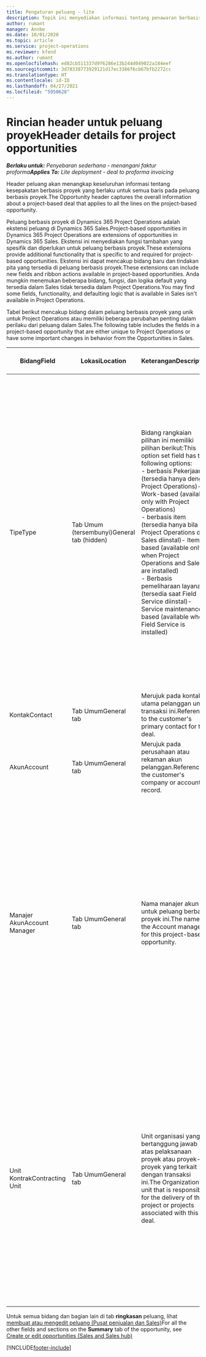 ```yaml
---
title: Pengaturan peluang - lite
description: Topik ini menyediakan informasi tentang penawaran berbasis proyek dan baris peluang berbasis proyek.
author: rumant
manager: Annbe
ms.date: 10/01/2020
ms.topic: article
ms.service: project-operations
ms.reviewer: kfend
ms.author: rumant
ms.openlocfilehash: ed82cb511337d9f6286e13b244d049022a184eef
ms.sourcegitcommit: 3d78338773929121d17ec3386f6cb67bfb2272cc
ms.translationtype: HT
ms.contentlocale: id-ID
ms.lasthandoff: 04/27/2021
ms.locfileid: "5950628"
---
```

# <a name="header-details-for-project-opportunities"></a><span data-ttu-id="1f51e-103">Rincian header untuk peluang proyek</span><span class="sxs-lookup"><span data-stu-id="1f51e-103">Header details for project opportunities</span></span>

<span data-ttu-id="1f51e-104">_**Berlaku untuk:** Penyebaran sederhana - menangani faktur proforma_</span><span class="sxs-lookup"><span data-stu-id="1f51e-104">_**Applies To:** Lite deployment - deal to proforma invoicing_</span></span>

<span data-ttu-id="1f51e-105">Header peluang akan menangkap keseluruhan informasi tentang kesepakatan berbasis proyek yang berlaku untuk semua baris pada peluang berbasis proyek.</span><span class="sxs-lookup"><span data-stu-id="1f51e-105">The Opportunity header captures the overall information about a project-based deal that applies to all the lines on the project-based opportunity.</span></span>

<span data-ttu-id="1f51e-106">Peluang berbasis proyek di Dynamics 365 Project Operations adalah ekstensi peluang di Dynamics 365 Sales.</span><span class="sxs-lookup"><span data-stu-id="1f51e-106">Project-based opportunities in Dynamics 365 Project Operations are extensions of opportunities in Dynamics 365 Sales.</span></span> <span data-ttu-id="1f51e-107">Ekstensi ini menyediakan fungsi tambahan yang spesifik dan diperlukan untuk peluang berbasis proyek.</span><span class="sxs-lookup"><span data-stu-id="1f51e-107">These extensions provide additional functionality that is specific to and required for project-based opportunities.</span></span> <span data-ttu-id="1f51e-108">Ekstensi ini dapat mencakup bidang baru dan tindakan pita yang tersedia di peluang berbasis proyek.</span><span class="sxs-lookup"><span data-stu-id="1f51e-108">These extensions can include new fields and ribbon actions available in project-based opportunities.</span></span> <span data-ttu-id="1f51e-109">Anda mungkin menemukan beberapa bidang, fungsi, dan logika default yang tersedia dalam Sales tidak tersedia dalam Project Operations.</span><span class="sxs-lookup"><span data-stu-id="1f51e-109">You may find some fields, functionality, and defaulting logic that is available in Sales isn't available in Project Operations.</span></span>

<span data-ttu-id="1f51e-110">Tabel berikut mencakup bidang dalam peluang berbasis proyek yang unik untuk Project Operations atau memiliki beberapa perubahan penting dalam perilaku dari peluang dalam Sales.</span><span class="sxs-lookup"><span data-stu-id="1f51e-110">The following table includes the fields in a project-based opportunity that are either unique to Project Operations or have some important changes in behavior from the Opportunities in Sales.</span></span>

| <span data-ttu-id="1f51e-111">**Bidang**</span><span class="sxs-lookup"><span data-stu-id="1f51e-111">**Field**</span></span> | <span data-ttu-id="1f51e-112">**Lokasi**</span><span class="sxs-lookup"><span data-stu-id="1f51e-112">**Location**</span></span> | <span data-ttu-id="1f51e-113">**Keterangan**</span><span class="sxs-lookup"><span data-stu-id="1f51e-113">**Description**</span></span> | <span data-ttu-id="1f51e-114">**Dampak hilir**</span><span class="sxs-lookup"><span data-stu-id="1f51e-114">**Downstream impact**</span></span> |
| --- | --- | --- | --- |
| <span data-ttu-id="1f51e-115">Tipe</span><span class="sxs-lookup"><span data-stu-id="1f51e-115">Type</span></span> | <span data-ttu-id="1f51e-116">Tab Umum (tersembunyi)</span><span class="sxs-lookup"><span data-stu-id="1f51e-116">General tab (hidden)</span></span> | <span data-ttu-id="1f51e-117">Bidang rangkaian pilihan ini memiliki pilihan berikut:</span><span class="sxs-lookup"><span data-stu-id="1f51e-117">This option set field has the following options:</span></span></br><span data-ttu-id="1f51e-118">- berbasis Pekerjaan (tersedia hanya dengan Project Operations)</span><span class="sxs-lookup"><span data-stu-id="1f51e-118">- Work-based (available only with Project Operations)</span></span></br><span data-ttu-id="1f51e-119">- berbasis item (tersedia hanya bila Project Operations dan Sales diinstal)</span><span class="sxs-lookup"><span data-stu-id="1f51e-119">- Item-based (available only when Project Operations and Sales are installed)</span></span></br><span data-ttu-id="1f51e-120">- Berbasis pemeliharaan layanan (tersedia saat Field Service diinstal)</span><span class="sxs-lookup"><span data-stu-id="1f51e-120">- Service maintenance-based (available when Field Service is installed)</span></span> | <span data-ttu-id="1f51e-121">Bila Anda menggunakan Project Operations, nilai bidang ini secara otomatis diatur ke **berbasis pekerjaan** yang mengelompokkan peluang sebagai berbasis proyek.</span><span class="sxs-lookup"><span data-stu-id="1f51e-121">When you use Project Operations, this field value is automatically set to **Work-based** which classifies the Opportunity as project-based.</span></span> <span data-ttu-id="1f51e-122">Sebuah Peluang harus berbasis proyek untuk mengaktifkan semua ekstensi dan fungsi khusus proyek di proses penjualan hilir untuk transaksi ini.</span><span class="sxs-lookup"><span data-stu-id="1f51e-122">An Opportunity should be project-based to enable all project-specific extensions and functionality in the downstream sales process for this deal.</span></span> |
| <span data-ttu-id="1f51e-123">Kontak</span><span class="sxs-lookup"><span data-stu-id="1f51e-123">Contact</span></span> | <span data-ttu-id="1f51e-124">Tab Umum</span><span class="sxs-lookup"><span data-stu-id="1f51e-124">General tab</span></span> | <span data-ttu-id="1f51e-125">Merujuk pada kontak utama pelanggan untuk transaksi ini.</span><span class="sxs-lookup"><span data-stu-id="1f51e-125">Reference to the customer's primary contact for this deal.</span></span> | |
| <span data-ttu-id="1f51e-126">Akun</span><span class="sxs-lookup"><span data-stu-id="1f51e-126">Account</span></span> | <span data-ttu-id="1f51e-127">Tab Umum</span><span class="sxs-lookup"><span data-stu-id="1f51e-127">General tab</span></span> | <span data-ttu-id="1f51e-128">Merujuk pada perusahaan atau rekaman akun pelanggan.</span><span class="sxs-lookup"><span data-stu-id="1f51e-128">Reference to the customer's company or account record.</span></span> | |
| <span data-ttu-id="1f51e-129">Manajer Akun</span><span class="sxs-lookup"><span data-stu-id="1f51e-129">Account Manager</span></span> | <span data-ttu-id="1f51e-130">Tab Umum</span><span class="sxs-lookup"><span data-stu-id="1f51e-130">General tab</span></span> | <span data-ttu-id="1f51e-131">Nama manajer akun untuk peluang berbasis proyek ini.</span><span class="sxs-lookup"><span data-stu-id="1f51e-131">The name of the Account manager for this project-based opportunity.</span></span> | <span data-ttu-id="1f51e-132">Manajer akun bertanggung jawab untuk mengelola hubungan dengan pelanggan melalui penyelesaian proyek ini.</span><span class="sxs-lookup"><span data-stu-id="1f51e-132">The Account manager is responsible for managing the relationship with the customer through the completion of this project.</span></span> <span data-ttu-id="1f51e-133">Berdasarkan rekaman sumber daya yang dapat dipesan terkait dengan manajer akun, unit kontrak menjadi default.</span><span class="sxs-lookup"><span data-stu-id="1f51e-133">Based on the bookable resource record tied to the Account manager, the contracting unit is defaulted.</span></span> |
| <span data-ttu-id="1f51e-134">Unit Kontrak</span><span class="sxs-lookup"><span data-stu-id="1f51e-134">Contracting Unit</span></span> | <span data-ttu-id="1f51e-135">Tab Umum</span><span class="sxs-lookup"><span data-stu-id="1f51e-135">General tab</span></span> | <span data-ttu-id="1f51e-136">Unit organisasi yang bertanggung jawab atas pelaksanaan proyek atau proyek-proyek yang terkait dengan transaksi ini.</span><span class="sxs-lookup"><span data-stu-id="1f51e-136">The Organization unit that is responsible for the delivery of the project or projects associated with this deal.</span></span> | <span data-ttu-id="1f51e-137">Unit kontrak adalah divisi perusahaan yang akan menyelesaikan proyek setelah transaksi ditutup.</span><span class="sxs-lookup"><span data-stu-id="1f51e-137">The contracting unit is the division of the company that will complete the project(s) after the deal is closed.</span></span> <span data-ttu-id="1f51e-138">Setiap unit kontrak memiliki mata uang, dan mata uang ini digunakan untuk melaporkan perkiraan dan biaya aktual yang timbul selama proyek.</span><span class="sxs-lookup"><span data-stu-id="1f51e-138">Every contracting unit has a currency, and this currency is used to report estimated and actual costs incurred during the project.</span></span> |

<span data-ttu-id="1f51e-139">Untuk semua bidang dan bagian lain di tab **ringkasan** peluang, lihat [membuat atau mengedit peluang (Pusat penjualan dan Sales)](/dynamics365/sales-enterprise/create-edit-opportunity-sales)</span><span class="sxs-lookup"><span data-stu-id="1f51e-139">For all the other fields and sections on the **Summary** tab of the opportunity, see [Create or edit opportunities (Sales and Sales hub)](/dynamics365/sales-enterprise/create-edit-opportunity-sales)</span></span>


[!INCLUDE[footer-include](../../includes/footer-banner.md)]
